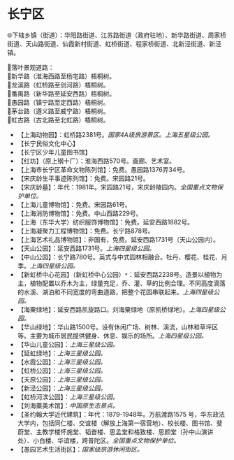 # 长宁区  
🌐下辖乡镇（街道）：华阳路街道、江苏路街道（政府驻地）、新华路街道、周家桥街道、天山路街道、仙霞新村街道、虹桥街道、程家桥街道、北新泾街道、新泾镇。  
  
🧭落叶景观道路：  
🔸新华路（淮海西路至杨宅路）梧桐树。  
🔸龙溪路（虹桥路至剑河路）梧桐树。  
🔸番禺路（新华路至延安西路）梧桐树。  
🔸愚园路（镇宁路至定西路）梧桐树。  
🔸茅台路（遵义路至威宁路）梧桐树。  
🔸虹古路（古北路至北虹路）梧桐树。  
  
* 【上海动物园】：虹桥路2381号。*国家4A级旅游景区。上海五星级公园。*  
* 【长宁民俗文化中心】  
* 【长宁区少年儿童图书馆】  
* 【红坊】（原上钢十厂）：淮海西路570号。画廊、艺术室。  
* 【上海市长宁区革命文物陈列馆】：免费。愚园路1376弄34号。  
* 【宋庆龄生平事迹陈列馆】：免费。宋园路21号。  
* 【宋庆龄墓】：年代：1981年。宋园路21号，宋庆龄陵园内。*全国重点文物保护单位。*  
* 【上海儿童博物馆】：免费。宋园路61号。  
* 【上海消防博物馆】：免费。中山西路229号。  
* 【上海（东华大学）纺织服饰博物馆】：免费。延安西路1882号。  
* 【上海凝聚力工程博物馆】：免费。长宁路878号。  
* 【上海艺术礼品博物馆】：非国有，免费。延安西路1731号（天山公园内）。  
* 【天山公园】：延安西路1731号。*上海四星级公园。*  
* 【中山公园】：长宁路780号。英式与中式园林相融合。牡丹、樱花、桂花、月季。*上海四星级公园。*  
* 【新虹桥中心花园】（新虹桥中心公园）`*`：延安西路2238号。造景以植物为主，植物配置以乔木为主，绿量充足，乔、灌、草的比例合理。不同高度滴落的水溪、湖泊和不同宽度的弯曲道路，把整个花园串联起来。*上海四星级公园。*  
* 【海粟绿地】：延安西路凯旋路口。刘海粟绿地（原凯桥绿地）。*上海四星级公园。*  
* 【华山绿地】：华山路1500号。设有休闲广场、树林、溪流，山林和草坪区等。主要为城市居民提供健身、休息、娱乐的场所。*上海四星级公园。*  
* 【华山儿童公园】：*上海三星级公园。*  
* 【延虹绿地】：*上海三星级公园。*  
* 【水霞公园】：*上海三星级公园。*  
* 【虹桥公园】：*上海三星级公园。*  
* 【天原公园】：*上海三星级公园。*  
* 【新泾公园】：*上海三星级公园。*  
* 【虹桥河滨公园】：*上海三星级公园。*  
* 【刘海粟美术馆】：*中国原生态景点。*  
* 【圣约翰大学近代建筑】：年代：1879-1948年。万航渡路1575 号，华东政法大学内，包括同仁楼、交谊楼（解放上海第一宿营地）、校长楼、图书馆、斐蔚堂、主教学楼怀施堂、韬奋楼、思孟堂和格致楼、思颜堂（孙中山演讲处）、小白楼、华谊楼，跨普陀区。*全国重点文物保护单位。*  
* 【愚园艺术生活街区】：*国家级旅游休闲街区。*